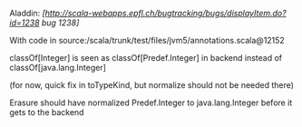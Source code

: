 Aladdin: *[http://scala-webapps.epfl.ch/bugtracking/bugs/displayItem.do?id=1238 bug 1238]*

With code in source:/scala/trunk/test/files/jvm5/annotations.scala@12152

classOf[Integer] is seen as classOf[Predef.Integer] in backend instead of classOf[java.lang.Integer]

(for now, quick fix in toTypeKind, but normalize should not be needed there)

Erasure should have normalized Predef.Integer to java.lang.Integer before it gets to the backend

